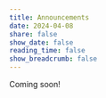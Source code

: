 ```yaml
---
title: Announcements
date: 2024-04-08
share: false
show_date: false
reading_time: false
show_breadcrumb: false
---
```


Coming soon!
